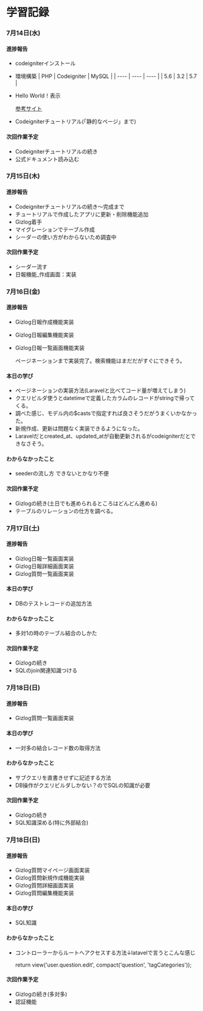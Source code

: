 # 学習記録
### 7月14日(水)
#### 進捗報告
- codeigniterインストール
- 環境構築
|  PHP  |  Codeigniter  |  MySQL  |
| ---- | ---- | ---- |
|  5.6  |  3.2  |  5.7  |

- Hello World！表示

     [参考サイト](https://deep-blog.jp/engineer/6828/)

- Codeigniterチュートリアル(「静的なページ」まで)
#### 次回作業予定
- Codeigniterチュートリアルの続き
- 公式ドキュメント読み込む


### 7月15日(木)
#### 進捗報告
- Codeigniterチュートリアルの続き〜完成まで
- チュートリアルで作成したアプリに更新・削除機能追加
- Gizlog着手
- マイグレーションでテーブル作成
- シーダーの使い方がわからないため調査中
#### 次回作業予定
- シーダー流す
- 日報機能_作成画面：実装


### 7月16日(金)
#### 進捗報告
- Gizlog日報作成機能実装
- Gizlog日報編集機能実装
- Gizlog日報一覧画面機能実装

    ページネーションまで実装完了。検索機能はまだだがすぐにできそう。
#### 本日の学び
- ページネーションの実装方法(Laravelと比べてコード量が増えてしまう)
- クエリビルダ使うとdatetimeで定義したカラムのレコードがstringで帰ってくる。
- 調べた感じ、モデル内の$castsで指定すれば良さそうだがうまくいかなかった。
- 新規作成、更新は問題なく実装できるようになった。
- Laravelだとcreated_at、updated_atが自動更新されるがcodeigniterだとできなさそう。
#### わからなかったこと
- seederの流し方
    できないとかなり不便
#### 次回作業予定
- Gizlogの続き(土日でも進められるところはどんどん進める)
- テーブルのリレーションの仕方を調べる。


### 7月17日(土)
#### 進捗報告
- Gizlog日報一覧画面実装
- Gizlog日報詳細画面実装
- Gizlog質問一覧画面実装

#### 本日の学び
- DBのテストレコードの追加方法
#### わからなかったこと
- 多対1の時のテーブル結合のしかた
#### 次回作業予定
- Gizlogの続き
- SQLのjoin関連知識つける


### 7月18日(日)
#### 進捗報告
- Gizlog質問一覧画面実装
#### 本日の学び
- 一対多の結合レコード数の取得方法
#### わからなかったこと
- サブクエリを直書きせずに記述する方法
- DB操作がクエリビルダしかない？のでSQLの知識が必要
#### 次回作業予定
- Gizlogの続き
- SQL知識深める(特に外部結合)


### 7月18日(日)
#### 進捗報告
- Gizlog質問マイページ画面実装
- Gizlog質問新規作成機能実装
- Gizlog質問詳細画面実装
- Gizlog質問編集機能実装
#### 本日の学び
- SQL知識
#### わからなかったこと
- コントローラーからルートへアクセスする方法↓latavelで言うとこんな感じ

   return view('user.question.edit', compact('question', 'tagCategories'));
#### 次回作業予定
- Gizlogの続き(多対多)
- 認証機能